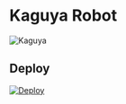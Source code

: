 
# Kaguya Robot
![Kaguya](https://telegra.ph/file/0e2064896320536b65aae.jpg)


## Deploy
[![Deploy](https://www.herokucdn.com/deploy/button.svg)](https://heroku.com/deploy?template=https://github.com/Rimurudemonlord/KaguyaProbot-kaguya) 
